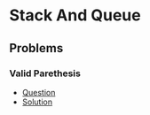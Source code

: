 # Stack And Queue

## Problems

### Valid Parethesis

- [Question](https://leetcode.com/problems/valid-parentheses/)
- [Solution](/CompetitiveProgramming/StackAndQueue/ValidParenthesis.py)